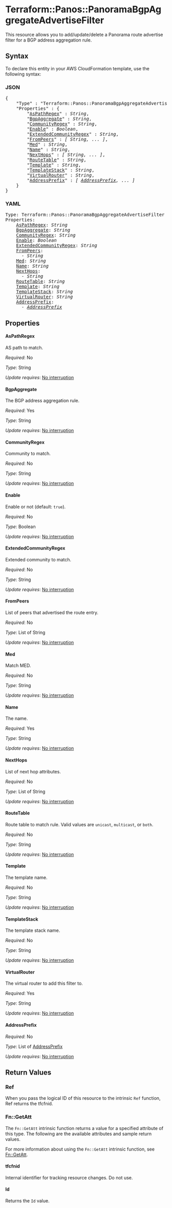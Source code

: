 # Terraform::Panos::PanoramaBgpAggregateAdvertiseFilter

This resource allows you to add/update/delete a Panorama route advertise filter for a
BGP address aggregation rule.

## Syntax

To declare this entity in your AWS CloudFormation template, use the following syntax:

### JSON

<pre>
{
    "Type" : "Terraform::Panos::PanoramaBgpAggregateAdvertiseFilter",
    "Properties" : {
        "<a href="#aspathregex" title="AsPathRegex">AsPathRegex</a>" : <i>String</i>,
        "<a href="#bgpaggregate" title="BgpAggregate">BgpAggregate</a>" : <i>String</i>,
        "<a href="#communityregex" title="CommunityRegex">CommunityRegex</a>" : <i>String</i>,
        "<a href="#enable" title="Enable">Enable</a>" : <i>Boolean</i>,
        "<a href="#extendedcommunityregex" title="ExtendedCommunityRegex">ExtendedCommunityRegex</a>" : <i>String</i>,
        "<a href="#frompeers" title="FromPeers">FromPeers</a>" : <i>[ String, ... ]</i>,
        "<a href="#med" title="Med">Med</a>" : <i>String</i>,
        "<a href="#name" title="Name">Name</a>" : <i>String</i>,
        "<a href="#nexthops" title="NextHops">NextHops</a>" : <i>[ String, ... ]</i>,
        "<a href="#routetable" title="RouteTable">RouteTable</a>" : <i>String</i>,
        "<a href="#template" title="Template">Template</a>" : <i>String</i>,
        "<a href="#templatestack" title="TemplateStack">TemplateStack</a>" : <i>String</i>,
        "<a href="#virtualrouter" title="VirtualRouter">VirtualRouter</a>" : <i>String</i>,
        "<a href="#addressprefix" title="AddressPrefix">AddressPrefix</a>" : <i>[ <a href="addressprefix.md">AddressPrefix</a>, ... ]</i>
    }
}
</pre>

### YAML

<pre>
Type: Terraform::Panos::PanoramaBgpAggregateAdvertiseFilter
Properties:
    <a href="#aspathregex" title="AsPathRegex">AsPathRegex</a>: <i>String</i>
    <a href="#bgpaggregate" title="BgpAggregate">BgpAggregate</a>: <i>String</i>
    <a href="#communityregex" title="CommunityRegex">CommunityRegex</a>: <i>String</i>
    <a href="#enable" title="Enable">Enable</a>: <i>Boolean</i>
    <a href="#extendedcommunityregex" title="ExtendedCommunityRegex">ExtendedCommunityRegex</a>: <i>String</i>
    <a href="#frompeers" title="FromPeers">FromPeers</a>: <i>
      - String</i>
    <a href="#med" title="Med">Med</a>: <i>String</i>
    <a href="#name" title="Name">Name</a>: <i>String</i>
    <a href="#nexthops" title="NextHops">NextHops</a>: <i>
      - String</i>
    <a href="#routetable" title="RouteTable">RouteTable</a>: <i>String</i>
    <a href="#template" title="Template">Template</a>: <i>String</i>
    <a href="#templatestack" title="TemplateStack">TemplateStack</a>: <i>String</i>
    <a href="#virtualrouter" title="VirtualRouter">VirtualRouter</a>: <i>String</i>
    <a href="#addressprefix" title="AddressPrefix">AddressPrefix</a>: <i>
      - <a href="addressprefix.md">AddressPrefix</a></i>
</pre>

## Properties

#### AsPathRegex

AS path to match.

_Required_: No

_Type_: String

_Update requires_: [No interruption](https://docs.aws.amazon.com/AWSCloudFormation/latest/UserGuide/using-cfn-updating-stacks-update-behaviors.html#update-no-interrupt)

#### BgpAggregate

The BGP address aggregation rule.

_Required_: Yes

_Type_: String

_Update requires_: [No interruption](https://docs.aws.amazon.com/AWSCloudFormation/latest/UserGuide/using-cfn-updating-stacks-update-behaviors.html#update-no-interrupt)

#### CommunityRegex

Community to match.

_Required_: No

_Type_: String

_Update requires_: [No interruption](https://docs.aws.amazon.com/AWSCloudFormation/latest/UserGuide/using-cfn-updating-stacks-update-behaviors.html#update-no-interrupt)

#### Enable

Enable or not (default: `true`).

_Required_: No

_Type_: Boolean

_Update requires_: [No interruption](https://docs.aws.amazon.com/AWSCloudFormation/latest/UserGuide/using-cfn-updating-stacks-update-behaviors.html#update-no-interrupt)

#### ExtendedCommunityRegex

Extended community to match.

_Required_: No

_Type_: String

_Update requires_: [No interruption](https://docs.aws.amazon.com/AWSCloudFormation/latest/UserGuide/using-cfn-updating-stacks-update-behaviors.html#update-no-interrupt)

#### FromPeers

List of peers that advertised the route entry.

_Required_: No

_Type_: List of String

_Update requires_: [No interruption](https://docs.aws.amazon.com/AWSCloudFormation/latest/UserGuide/using-cfn-updating-stacks-update-behaviors.html#update-no-interrupt)

#### Med

Match MED.

_Required_: No

_Type_: String

_Update requires_: [No interruption](https://docs.aws.amazon.com/AWSCloudFormation/latest/UserGuide/using-cfn-updating-stacks-update-behaviors.html#update-no-interrupt)

#### Name

The name.

_Required_: Yes

_Type_: String

_Update requires_: [No interruption](https://docs.aws.amazon.com/AWSCloudFormation/latest/UserGuide/using-cfn-updating-stacks-update-behaviors.html#update-no-interrupt)

#### NextHops

List of next hop attributes.

_Required_: No

_Type_: List of String

_Update requires_: [No interruption](https://docs.aws.amazon.com/AWSCloudFormation/latest/UserGuide/using-cfn-updating-stacks-update-behaviors.html#update-no-interrupt)

#### RouteTable

Route table to match rule.  Valid
values are `unicast`, `multicast`, or `both`.

_Required_: No

_Type_: String

_Update requires_: [No interruption](https://docs.aws.amazon.com/AWSCloudFormation/latest/UserGuide/using-cfn-updating-stacks-update-behaviors.html#update-no-interrupt)

#### Template

The template name.

_Required_: No

_Type_: String

_Update requires_: [No interruption](https://docs.aws.amazon.com/AWSCloudFormation/latest/UserGuide/using-cfn-updating-stacks-update-behaviors.html#update-no-interrupt)

#### TemplateStack

The template stack name.

_Required_: No

_Type_: String

_Update requires_: [No interruption](https://docs.aws.amazon.com/AWSCloudFormation/latest/UserGuide/using-cfn-updating-stacks-update-behaviors.html#update-no-interrupt)

#### VirtualRouter

The virtual router to add this filter to.

_Required_: Yes

_Type_: String

_Update requires_: [No interruption](https://docs.aws.amazon.com/AWSCloudFormation/latest/UserGuide/using-cfn-updating-stacks-update-behaviors.html#update-no-interrupt)

#### AddressPrefix

_Required_: No

_Type_: List of <a href="addressprefix.md">AddressPrefix</a>

_Update requires_: [No interruption](https://docs.aws.amazon.com/AWSCloudFormation/latest/UserGuide/using-cfn-updating-stacks-update-behaviors.html#update-no-interrupt)

## Return Values

### Ref

When you pass the logical ID of this resource to the intrinsic `Ref` function, Ref returns the tfcfnid.

### Fn::GetAtt

The `Fn::GetAtt` intrinsic function returns a value for a specified attribute of this type. The following are the available attributes and sample return values.

For more information about using the `Fn::GetAtt` intrinsic function, see [Fn::GetAtt](https://docs.aws.amazon.com/AWSCloudFormation/latest/UserGuide/intrinsic-function-reference-getatt.html).

#### tfcfnid

Internal identifier for tracking resource changes. Do not use.

#### Id

Returns the <code>Id</code> value.

